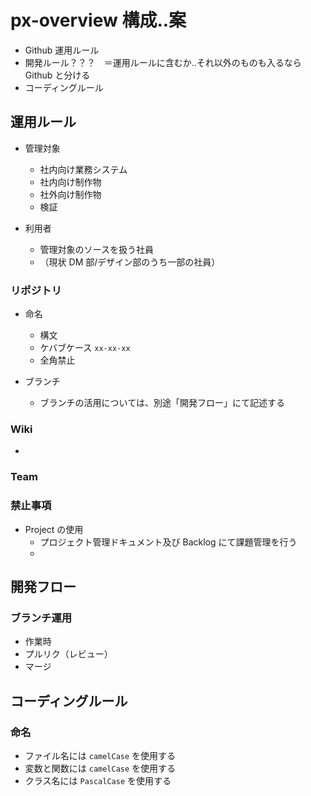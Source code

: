 # px-overview 構成..案

-   Github 運用ルール
-   開発ルール？？？　＝運用ルールに含むか..それ以外のものも入るなら Github と分ける
-   コーディングルール

## 運用ルール

-   管理対象

    -   社内向け業務システム
    -   社内向け制作物
    -   社外向け制作物
    -   検証

-   利用者
    -   管理対象のソースを扱う社員
    -   （現状 DM 部/デザイン部のうち一部の社員）

### リポジトリ

-   命名

    -   構文
    -   ケバブケース `xx-xx-xx`
    -   全角禁止

-   ブランチ
    -   ブランチの活用については、別途「開発フロー」にて記述する

### Wiki

-

### Team

### 禁止事項

-   Project の使用
    -   プロジェクト管理ドキュメント及び Backlog にて課題管理を行う
    -

## 開発フロー

### ブランチ運用

-   作業時
-   プルリク（レビュー）
-   マージ

###

###

## コーディングルール

### 命名

-   ファイル名には `camelCase` を使用する
-   変数と関数には `camelCase` を使用する
-   クラス名には `PascalCase` を使用する

###
